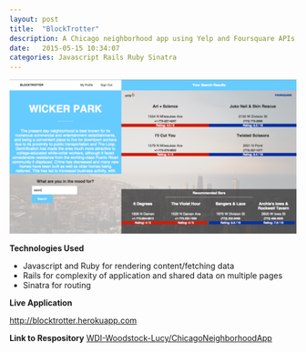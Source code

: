```yaml
---
layout: post
title:  "BlockTrotter"
description: A Chicago neighborhood app using Yelp and Foursquare APIs
date:   2015-05-15 10:34:07
categories: Javascript Rails Ruby Sinatra
---
```


<img src="https://raw.githubusercontent.com/WDI-Woodstock-Lucy/ChicagoNeighborhoodApp/master/github_images/search_update.png" alt="Screenshot">

**Technologies Used**

- Javascript and Ruby for rendering content/fetching data
- Rails for complexity of application and shared data on multiple pages
- Sinatra for routing

**Live Application**

<a href="https://blocktrotter.herokuapp.com/"
target="_blank">http://blocktrotter.herokuapp.com</a>

**Link to Respository**
<a href="https://github.com/WDI-Woodstock-Lucy/ChicagoNeighborhoodApp.git"
target="_blank">WDI-Woodstock-Lucy/ChicagoNeighborhoodApp</a>
